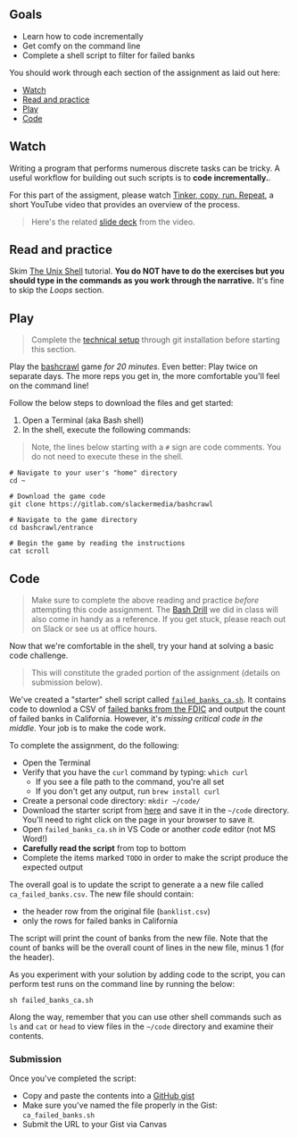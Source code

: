 ## Goals

- Learn how to code incrementally
- Get comfy on the command line
- Complete a shell script to filter for failed banks

You should work through each section of the assignment as laid out here:

- [Watch](#watch)
- [Read and practice](#read-and-practice)
- [Play](#play)
- [Code](#code)

## Watch

Writing a program that performs numerous discrete tasks can be tricky. A useful workflow for building out such scripts is to **code incrementally.**. 

For this part of the assigment, please watch [Tinker, copy, run. Repeat](https://youtu.be/uHO3YErEJqg), a short YouTube video that provides an overview of the process.

> Here's the related [slide deck][] from the video.

[slide deck]: https://docs.google.com/presentation/d/e/2PACX-1vRscVnM94RK9BLCwM-u3qA1zcGeCabw2wZ-2ii8h7x6HRxBIoz3HxjK8qhFLsde9bd2TdAimTMOvZOe/pub?start=false&loop=false&delayms=3000


## Read and practice

Skim [The Unix Shell][] tutorial. **You do NOT have to do the exercises but you should type in the commands as you work through the narrative.**  It's fine to skip the *Loops* section.

## Play

> Complete the [technical setup](../docs/tech_setup.md) through git installation before starting this section.

 Play the [bashcrawl](https://gitlab.com/slackermedia/bashcrawl) game *for 20 minutes*. Even better: Play twice on separate days. The more reps you get in, the more comfortable you'll feel on the command line!
 
 Follow the below steps to download the files and get started:

1. Open a Terminal (aka Bash shell)
1. In the shell, execute the following commands: 

> Note, the lines below starting with a `#` sign are code comments. You do not need to execute these in the shell.

```
# Navigate to your user's "home" directory
cd ~

# Download the game code
git clone https://gitlab.com/slackermedia/bashcrawl

# Navigate to the game directory
cd bashcrawl/entrance

# Begin the game by reading the instructions
cat scroll
```

## Code

> Make sure to complete the above reading and practice *before* attempting this code assignment. The [Bash Drill](/exercises/bash_drill.md) we did in class will also come in handy as a reference.  If you get stuck, please reach out on Slack or see us at office hours.

Now that we're comfortable in the shell, try your hand at solving a basic code challenge.

> This will constitute the graded portion of the assignment (details on submission below).

We've created a "starter" shell script called [`failed_banks_ca.sh`](/code/failed_banks_ca.sh). It contains code to
downlod a CSV of [failed banks from the FDIC](https://www.fdic.gov/resources/resolutions/bank-failures/failed-bank-list/) and output the count of failed banks in California. However, it's *missing critical code in the middle*. Your job is to make the code work.

To complete the assignment, do the following:

* Open the Terminal
* Verify that you have the `curl` command by typing: `which curl`
  * If you see a file path to the command, you're all set
  * If you don't get any output, run `brew install curl`
* Create a personal code directory: `mkdir ~/code/`
* Download the starter script from [here](https://raw.githubusercontent.com/stanfordjournalism/stanford-progj-2022/main/code/failed_banks_ca.sh) and save it in the `~/code` directory. You'll need to right click on the page in your browser to save it.
* Open `failed_banks_ca.sh` in VS Code or another *code* editor (not MS Word!)
* **Carefully read the script** from top to bottom
* Complete the items marked `TODO` in order to make the script produce the expected output

The overall goal is to update the script to generate a a new file called `ca_failed_banks.csv`. The new file should contain:

* the header row from the original file (`banklist.csv`)
* only the rows for failed banks in California

The script will print the count of banks from the new file. Note that the count of banks will be the overall count of lines in the new file, minus 1 (for the header).

As you experiment with your solution by adding code to the script, you can perform test runs on the command line by running the below:

```
sh failed_banks_ca.sh
```

Along the way, remember that you can use other shell commands such as `ls` and `cat` or `head` to view files in the `~/code` directory and examine their contents. 

### Submission

Once you've completed the script:

* Copy and paste the contents into a [GitHub gist](https://docs.github.com/en/free-pro-team@latest/github/writing-on-github/creating-gists#creating-a-gist)
* Make sure you've named the file properly in the Gist: `ca_failed_banks.sh`
* Submit the URL to your Gist via Canvas


[CLI cheatsheet]: https://www.git-tower.com/blog/command-line-cheat-sheet/
[The Unix Shell]: http://swcarpentry.github.io/shell-novice/
